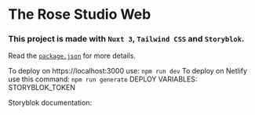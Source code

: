 # The Rose Studio Web

### This project is made with `Nuxt 3`, `Tailwind CSS` and `Storyblok`.

Read the [`package.json`](./package.json) for more details.

To deploy on https://localhost:3000 use: `npm run dev`
To deploy on Netlify use this command: `npm run generate`
DEPLOY VARIABLES: STORYBLOK_TOKEN

Storyblok documentation:
